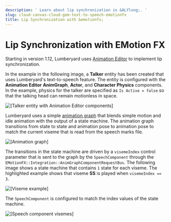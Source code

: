 ```yaml
---
description: ' Learn about lip synchronization in &ALYlong;. '
slug: cloud-canvas-cloud-gem-text-to-speech-emotionfx
title: Lip Synchronization with &emotionfx;
---
```

# Lip Synchronization with EMotion FX<a name="cloud-canvas-cloud-gem-text-to-speech-emotionfx"></a>

Starting in version 1\.12, Lumberyard uses [Animation Editor](char-intro.md) to implement lip synchronization\.

In the example in the following image, a **Talker** entity has been created that uses Lumberyard's text\-to\-speech feature\. The entity is configured with the **Animation Editor** **AnimGraph**, **Actor**, and **Character Physics** components\. In the example, physics for the talker are specified as `Is Active = false` so that the talking head can remain motionless in space\.

![\[Talker entity with Animation Editor components\]](/images/userguide/cloud_canvas/cloud-canvas-cloud-gem-text-to-speech-emotionfx-1.png)

Lumberyard uses a simple [animation graph](char-animation-editor-concepts-and-terms.md#understanding-animation-graphs) that blends simple motion and idle animation with the output of a state machine\. The animation graph transitions from state to state and animation pose to animation pose to match the current viseme that is read from the speech marks file\.

![\[Animation graph\]](/images/userguide/cloud_canvas/cloud-canvas-cloud-gem-text-to-speech-emotionfx-2.png)

The transitions in the state machine are driven by a `visemeIndex` control parameter that is sent to the graph by the `SpeechComponent` through the `EMotionFX::Integration::AnimGraphComponentRequestBus`\. The following image shows a state machine that contains `1` state for each viseme\. The highlighted example shows that viseme **SS** is played when `visemeIndex == 3`\.

![\[Viseme example\]](/images/userguide/cloud_canvas/cloud-canvas-cloud-gem-text-to-speech-emotionfx-3.png)

The `SpeechComponent` is configured to match the index values of the state machine\.

![\[Speech component visemes\]](/images/userguide/cloud_canvas/cloud-canvas-cloud-gem-text-to-speech-emotionfx-4.png)